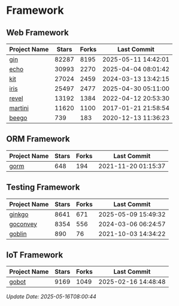 # Framework

## Web Framework
| Project Name | Stars | Forks | Last Commit |
| ------------ | ----- | ----- | ----------- |
| [gin](https://github.com/gin-gonic/gin) | 82287 | 8195 | 2025-05-11 14:42:01 |
| [echo](https://github.com/labstack/echo) | 30993 | 2270 | 2025-04-04 08:01:42 |
| [kit](https://github.com/go-kit/kit) | 27024 | 2459 | 2024-03-13 13:42:15 |
| [iris](https://github.com/kataras/iris) | 25497 | 2477 | 2025-04-30 05:11:00 |
| [revel](https://github.com/revel/revel) | 13192 | 1384 | 2022-04-12 20:53:30 |
| [martini](https://github.com/go-martini/martini) | 11620 | 1100 | 2017-01-21 21:58:54 |
| [beego](https://github.com/astaxie/beego) | 739 | 183 | 2020-12-13 11:36:23 |

## ORM Framework
| Project Name | Stars | Forks | Last Commit |
| ------------ | ----- | ----- | ----------- |
| [gorm](https://github.com/jinzhu/gorm) | 648 | 194 | 2021-11-20 01:15:37 |

## Testing Framework
| Project Name | Stars | Forks | Last Commit |
| ------------ | ----- | ----- | ----------- |
| [ginkgo](https://github.com/onsi/ginkgo) | 8641 | 671 | 2025-05-09 15:49:32 |
| [goconvey](https://github.com/smartystreets/goconvey) | 8354 | 556 | 2024-03-06 06:24:57 |
| [goblin](https://github.com/franela/goblin) | 890 | 76 | 2021-10-03 14:34:22 |

## IoT Framework
| Project Name | Stars | Forks | Last Commit |
| ------------ | ----- | ----- | ----------- |
| [gobot](https://github.com/hybridgroup/gobot) | 9169 | 1049 | 2025-02-16 14:48:48 |

*Update Date: 2025-05-16T08:00:44*